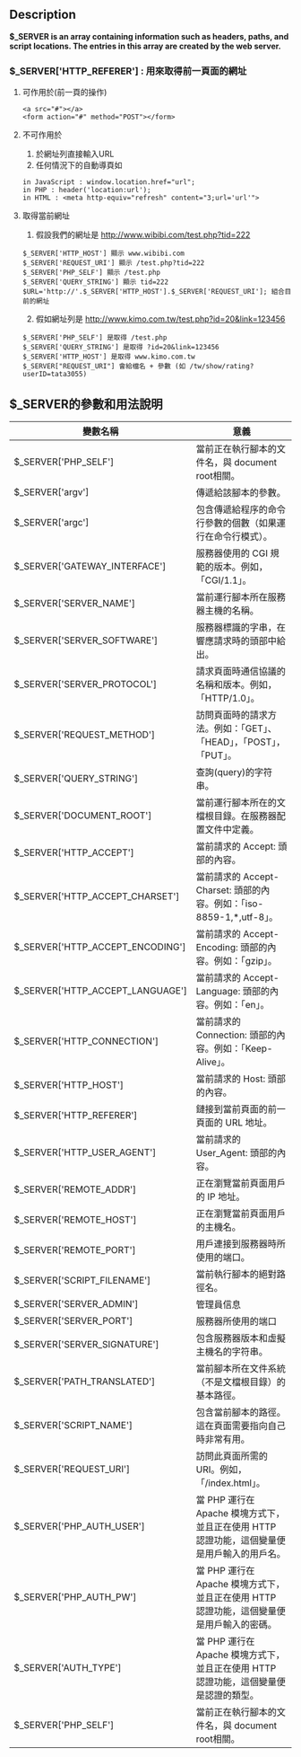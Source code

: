 ## Description
**$_SERVER is an array containing information such as headers, paths, and script locations. The entries in this array are created by the web server.**

### $_SERVER['HTTP_REFERER'] : 用來取得前一頁面的網址
1. 可作用於(前一頁的操作)
   	```
	<a src="#"></a>
	<form action="#" method="POST"></form>
	```
2. 不可作用於
	1. 於網址列直接輸入URL
	2. 任何情況下的自動導頁如
	```
	in JavaScript : window.location.href="url";
	in PHP : header('location:url');
	in HTML : <meta http-equiv="refresh" content="3;url='url'">
	```
3. 取得當前網址
	1. 假設我們的網址是 http://www.wibibi.com/test.php?tid=222
	```
	$_SERVER['HTTP_HOST'] 顯示 www.wibibi.com
	$_SERVER['REQUEST_URI'] 顯示 /test.php?tid=222
	$_SERVER['PHP_SELF'] 顯示 /test.php
	$_SERVER['QUERY_STRING'] 顯示 tid=222
	$URL='http://'.$_SERVER['HTTP_HOST'].$_SERVER['REQUEST_URI']; 組合目前的網址
	```

	2. 假如網址列是 http://www.kimo.com.tw/test.php?id=20&link=123456
	```
	$_SERVER['PHP_SELF'] 是取得 /test.php
	$_SERVER['QUERY_STRING'] 是取得 ?id=20&link=123456
	$_SERVER['HTTP_HOST'] 是取得 www.kimo.com.tw 
	$_SERVER["REQUEST_URI"] 會給檔名 + 參數 (如 /tw/show/rating?userID=tata3055)
	```

## $_SERVER的參數和用法說明
| 變數名稱                         | 意義                                                                                        |
| -------------------------------- | ------------------------------------------------------------------------------------------- |
| $_SERVER['PHP_SELF']             | 當前正在執行腳本的文件名，與 document root相關。                                            |
| $_SERVER['argv']                 | 傳遞給該腳本的參數。                                                                        |
| $_SERVER['argc']                 | 包含傳遞給程序的命令行參數的個數（如果運行在命令行模式）。                                  |
| $_SERVER['GATEWAY_INTERFACE']    | 服務器使用的 CGI 規範的版本。例如，「CGI/1.1」。                                            |
| $_SERVER['SERVER_NAME']          | 當前運行腳本所在服務器主機的名稱。                                                          |
| $_SERVER['SERVER_SOFTWARE']      | 服務器標識的字串，在響應請求時的頭部中給出。                                                |
| $_SERVER['SERVER_PROTOCOL']      | 請求頁面時通信協議的名稱和版本。例如，「HTTP/1.0」。                                        |
| $_SERVER['REQUEST_METHOD']       | 訪問頁面時的請求方法。例如：「GET」、「HEAD」，「POST」，「PUT」。                          |
| $_SERVER['QUERY_STRING']         | 查詢(query)的字符串。                                                                       |
| $_SERVER['DOCUMENT_ROOT']        | 當前運行腳本所在的文檔根目錄。在服務器配置文件中定義。                                      |
| $_SERVER['HTTP_ACCEPT']          | 當前請求的 Accept: 頭部的內容。                                                             |
| $_SERVER['HTTP_ACCEPT_CHARSET']  | 當前請求的 Accept-Charset: 頭部的內容。例如：「iso-8859-1,*,utf-8」。                       |
| $_SERVER['HTTP_ACCEPT_ENCODING'] | 當前請求的 Accept-Encoding: 頭部的內容。例如：「gzip」。                                    |
| $_SERVER['HTTP_ACCEPT_LANGUAGE'] | 當前請求的 Accept-Language: 頭部的內容。例如：「en」。                                      |
| $_SERVER['HTTP_CONNECTION']      | 當前請求的 Connection: 頭部的內容。例如：「Keep-Alive」。                                   |
| $_SERVER['HTTP_HOST']            | 當前請求的 Host: 頭部的內容。                                                               |
| $_SERVER['HTTP_REFERER']         | 鏈接到當前頁面的前一頁面的 URL 地址。                                                       |
| $_SERVER['HTTP_USER_AGENT']      | 當前請求的 User_Agent: 頭部的內容。                                                         |
| $_SERVER['REMOTE_ADDR']          | 正在瀏覽當前頁面用戶的 IP 地址。                                                            |
| $_SERVER['REMOTE_HOST']          | 正在瀏覽當前頁面用戶的主機名。                                                              |
| $_SERVER['REMOTE_PORT']          | 用戶連接到服務器時所使用的端口。                                                            |
| $_SERVER['SCRIPT_FILENAME']      | 當前執行腳本的絕對路徑名。                                                                  |
| $_SERVER['SERVER_ADMIN']         | 管理員信息                                                                                  |
| $_SERVER['SERVER_PORT']          | 服務器所使用的端口                                                                          |
| $_SERVER['SERVER_SIGNATURE']     | 包含服務器版本和虛擬主機名的字符串。                                                        |
| $_SERVER['PATH_TRANSLATED']      | 當前腳本所在文件系統（不是文檔根目錄）的基本路徑。                                          |
| $_SERVER['SCRIPT_NAME']          | 包含當前腳本的路徑。這在頁面需要指向自己時非常有用。                                        |
| $_SERVER['REQUEST_URI']          | 訪問此頁面所需的 URI。例如，「/index.html」。                                               |
| $_SERVER['PHP_AUTH_USER']        | 當 PHP 運行在 Apache 模塊方式下，並且正在使用 HTTP 認證功能，這個變量便是用戶輸入的用戶名。 |
| $_SERVER['PHP_AUTH_PW']          | 當 PHP 運行在 Apache 模塊方式下，並且正在使用 HTTP 認證功能，這個變量便是用戶輸入的密碼。   |
| $_SERVER['AUTH_TYPE']            | 當 PHP 運行在 Apache 模塊方式下，並且正在使用 HTTP 認證功能，這個變量便是認證的類型。       |
| $_SERVER['PHP_SELF']             | 當前正在執行腳本的文件名，與 document root相關。                                            |